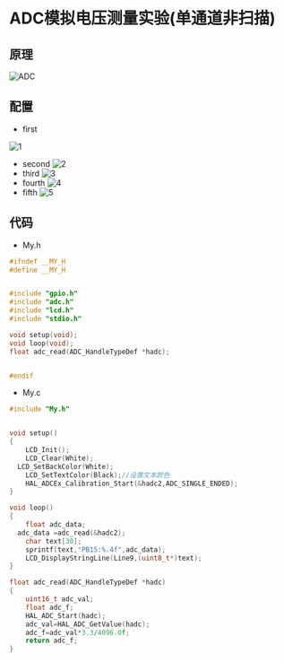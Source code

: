 # ADC模拟电压测量实验(单通道非扫描)
## 原理
![ADC](https://github.com/user-attachments/assets/580f3f3f-3e08-4ddb-be02-d29b44f1547f)
## 配置
- first

![1](https://github.com/user-attachments/assets/9fe74d77-2699-437f-bca8-b5c0b00f6957)
- second
![2](https://github.com/user-attachments/assets/a6837312-7e81-4018-8273-c87f44d082a1)
- third
![3](https://github.com/user-attachments/assets/6e84d91b-4d41-48d8-a331-72eccac7e66c)
- fourth
![4](https://github.com/user-attachments/assets/04811e77-6761-4d39-8f0a-77bef365c67c)
- fifth
![5](https://github.com/user-attachments/assets/9a6f598d-919e-47dc-a176-b8b7366d659d)
## 代码
- My.h
```C
#ifndef __MY_H
#define __MY_H


#include "gpio.h"
#include "adc.h"
#include "lcd.h"
#include "stdio.h"

void setup(void);
void loop(void);
float adc_read(ADC_HandleTypeDef *hadc);


#endif

```
- My.c
```C
#include "My.h"


void setup()
{
	LCD_Init();
	LCD_Clear(White);
  LCD_SetBackColor(White);
	LCD_SetTextColor(Black);//设置文本颜色
	HAL_ADCEx_Calibration_Start(&hadc2,ADC_SINGLE_ENDED);
}

void loop()
{
	float adc_data;
  adc_data =adc_read(&hadc2);
	char text[30];
	sprintf(text,"PB15:%.4f",adc_data);
	LCD_DisplayStringLine(Line9,(uint8_t*)text);
}

float adc_read(ADC_HandleTypeDef *hadc)
{
	uint16_t adc_val;
	float adc_f;
	HAL_ADC_Start(hadc);
	adc_val=HAL_ADC_GetValue(hadc);
	adc_f=adc_val*3.3/4096.0f;
	return adc_f;
}
```
